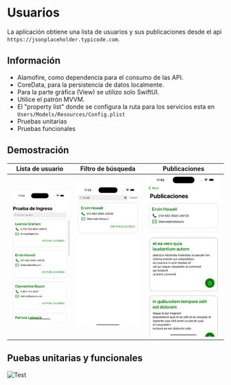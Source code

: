 # Usuarios

La aplicación obtiene una lista de usuarios y sus publicaciones desde el api `https://jsonplaceholder.typicode.com`.

## Información

- Alamofire, como dependencia para el consumo de las API.
- CoreData, para la persistencia de datos localmente.
- Para la parte gráfica (View) se utilizo solo SwiftUI.
- Utilice el patrón MVVM.
- El "property list" donde se configura la ruta para los servicios esta en `Users/Models/Resources/Config.plist`
- Pruebas unitarias
- Pruebas funcionales

## Demostración

| Lista de usuario | Filtro de búsqueda | Publicaciones |
|------------------|--------------------|---------------|
| ![Imagen 1](demo-1.png)| ![Imagen 2](demo-2.png) | ![Imagen 3](demo-3.png) |

## Puebas unitarias y funcionales

![Test](test.png)
